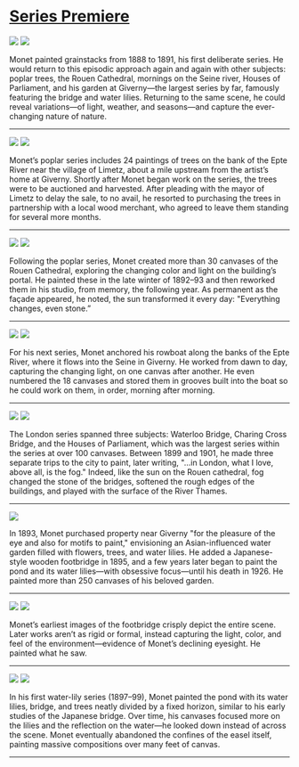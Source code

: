 # [Series Premiere](http://artsmia.github.io/griot/#/stories/1167)

![](http://cdn.dx.artsmia.org/thumbs/tn_2014_TDX_MIAArtStories_280.jpg)
![](http://cdn.dx.artsmia.org/thumbs/tn_mia_4000201.jpg)

Monet painted grainstacks from 1888 to 1891, his first deliberate series. He would return to this episodic approach again and again with other subjects: poplar trees, the Rouen Cathedral, mornings on the Seine river, Houses of Parliament, and his garden at Giverny—the largest series by far, famously featuring the bridge and water lilies. Returning to the same scene, he could reveal variations—of light, weather, and seasons—and capture the ever-changing nature of nature.

---

![](http://cdn.dx.artsmia.org/thumbs/tn_2014_TDX_MIAArtStories_281.jpg)
![](http://cdn.dx.artsmia.org/thumbs/tn_2014_TDX_MIAArtStories_266.jpg)

Monet’s poplar series includes 24 paintings of trees on the bank of the Epte River near the village of Limetz, about a mile upstream from the artist’s home at Giverny. Shortly after Monet began work on the series, the trees were to be auctioned and harvested. After pleading with the mayor of Limetz to delay the sale, to no avail, he resorted to purchasing the trees in partnership with a local wood merchant, who agreed to leave them standing for several more months. 

---

![](http://cdn.dx.artsmia.org/thumbs/tn_2014_TDX_MIAArtStories_274.jpg)
![](http://cdn.dx.artsmia.org/thumbs/tn_2014_TDX_MIAArtStories_267.jpg)

Following the poplar series, Monet created more than 30 canvases of the Rouen Cathedral, exploring the changing color and light on the building’s portal. He painted these in the late winter of 1892–93 and then reworked them in his studio, from memory, the following year. As permanent as the façade appeared, he noted, the sun transformed it every day: "Everything changes, even stone.”

---

![](http://cdn.dx.artsmia.org/thumbs/tn_null.jpg)
![](http://cdn.dx.artsmia.org/thumbs/tn_2014_TDX_MIAArtStories_270.jpg)

For his next series, Monet anchored his rowboat along the banks of the Epte River, where it flows into the Seine in Giverny. He worked from dawn to day, capturing the changing light, on one canvas after another. He even numbered the 18 canvases and stored them in grooves built into the boat so he could work on them, in order, morning after morning.

---

![](http://cdn.dx.artsmia.org/thumbs/tn_2014_TDX_MIAArtStories_273.jpg)
![](http://cdn.dx.artsmia.org/thumbs/tn_2014_TDX_MIAArtStories_286.jpg)

The London series spanned three subjects: Waterloo Bridge, Charing Cross Bridge, and the Houses of Parliament, which was the largest series within the series at over 100 canvases. Between 1899 and 1901, he made three separate trips to the city to paint, later writing, "…in London, what I love, above all, is the fog." Indeed, like the sun on the Rouen cathedral, fog changed the stone of the bridges, softened the rough edges of the buildings, and played with the surface of the River Thames.

---

![](http://cdn.dx.artsmia.org/thumbs/tn_2014_TDX_MIAArtStories_261.jpg)

In 1893, Monet purchased property near Giverny "for the pleasure of the eye and also for motifs to paint," envisioning an Asian-influenced water garden filled with flowers, trees, and water lilies. He added a Japanese-style wooden footbridge in 1895, and a few years later began to paint the pond and its water lilies—with obsessive focus—until his death in 1926. He painted more than 250 canvases of his beloved garden.

---

![](http://cdn.dx.artsmia.org/thumbs/tn_2014_TDX_MIAArtStories_268.jpg)
![](http://cdn.dx.artsmia.org/thumbs/tn_null.jpg)

Monet’s earliest images of the footbridge crisply depict the entire scene. Later works aren’t as rigid or formal, instead capturing the light, color, and feel of the environment—evidence of Monet’s declining eyesight. He painted what he saw.

---

![](http://cdn.dx.artsmia.org/thumbs/tn_2014_TDX_MIAArtStories_269.jpg)
![](http://cdn.dx.artsmia.org/thumbs/tn_2014_TDX_MIAArtStories_371.jpg)

In his first water-lily series (1897–99), Monet painted the pond with its water lilies, bridge, and trees neatly divided by a fixed horizon, similar to his early studies of the Japanese bridge. Over time, his canvases focused more on the lilies and the reflection on the water—he looked down instead of across the scene. Monet eventually abandoned the confines of the easel itself, painting massive compositions over many feet of canvas.

---
